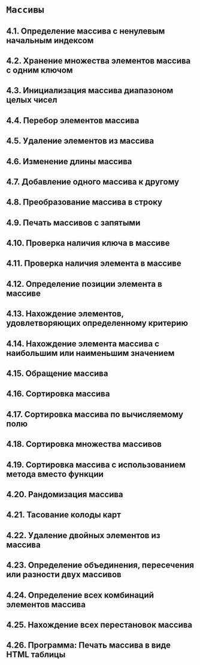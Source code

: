 # `Массивы`

## 4.1. Определение массива с ненулевым начальным индексом
## 4.2. Хранение множества элементов массива с одним ключом
## 4.3. Инициализация массива диапазоном целых чисел
## 4.4. Перебор элементов массива
## 4.5. Удаление элементов из массива
## 4.6. Изменение длины массива
## 4.7. Добавление одного массива к другому
## 4.8. Преобразование массива в строку
## 4.9. Печать массивов с запятыми
## 4.10. Проверка наличия ключа в массиве
## 4.11. Проверка наличия элемента в массиве
## 4.12. Определение позиции элемента в массиве
## 4.13. Нахождение элементов, удовлетворяющих определенному критерию
## 4.14. Нахождение элемента массива с наибольшим или наименьшим значением
## 4.15. Обращение массива
## 4.16. Сортировка массива
## 4.17. Сортировка массива по вычисляемому полю
## 4.18. Сортировка множества массивов
## 4.19. Сортировка массива с использованием метода вместо функции
## 4.20. Рандомизация массива
## 4.21. Тасование колоды карт
## 4.22. Удаление двойных элементов из массива
## 4.23. Определение объединения, пересечения или разности двух массивов
## 4.24. Определение всех комбинаций элементов массива
## 4.25. Нахождение всех перестановок массива
## 4.26. Программа: Печать массива в виде HTML таблицы
